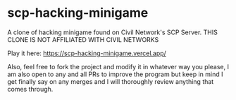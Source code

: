 # scp-hacking-minigame
A clone of hacking minigame found on Civil Network's SCP Server. THIS CLONE IS NOT AFFILIATED WITH CIVIL NETWORKS


Play it here: https://scp-hacking-minigame.vercel.app/

Also, feel free to fork the project and modify it in whatever way you please, I am also open to any and all PRs to improve the program but keep in mind I get finally say on any merges and I will thoroughly review anything that comes through.
